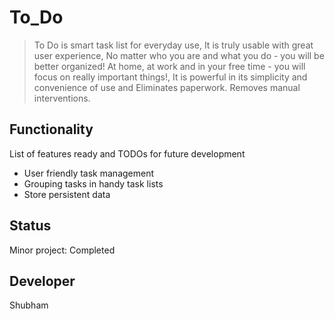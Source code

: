 # To_Do

> To Do is smart task list for everyday use, It is truly usable with great user experience, No matter who you are and what you do - you will be better organized! At home, at work and in your free time - you will focus on really important things!, It is powerful in its simplicity and convenience of use and Eliminates paperwork. Removes manual interventions.

## Functionality
List of features ready and TODOs for future development
*  User friendly task management
*  Grouping tasks in handy task lists
*  Store persistent data

## Status
Minor project: Completed

## Developer
Shubham
